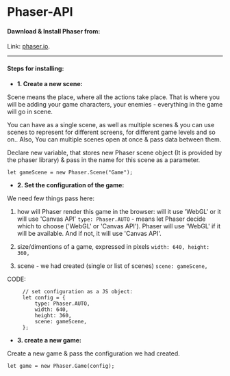 # Phaser-API

#### Dawnload & Install Phaser from:

Link: [phaser.io](https://phaser.io/download/stable).

---

#### Steps for installing:

-   **1. Create a new scene:**

Scene means the place, where all the actions take place. That is where you will be adding your game characters, your enemies - everything in the game will go in scene.

You can have as a single scene, as well as multiple scenes & you can use scenes to represent for different screens, for different game levels and so on.. Also, You can multiple scenes open at once & pass data between them.

Declare new variable, that stores new Phaser scene object (It is provided by the phaser library) & pass in the name for this scene as a parameter.

`let gameScene = new Phaser.Scene("Game");`

-   **2. Set the configuration of the game:**

We need few things pass here:

1.  how will Phaser render this game in the browser: will it use 'WebGL' or it will use 'Canvas API'
    `type: Phaser.AUTO` - means let Phaser decide which to choose ('WebGL' or 'Canvas API').
    Phaser will use 'WebGL' if it will be available. And if not, it will use 'Canvas API'.

2.  size/dimentions of a game, expressed in pixels
    `width: 640, height: 360,`

3.  scene - we had created (single or list of scenes)
    `scene: gameScene,`

CODE:

         // set configuration as a JS object:
         let config = {
             type: Phaser.AUTO,
             width: 640,
             height: 360,
             scene: gameScene,
         };

-   **3. create a new game:**

Create a new game & pass the configuration we had created.

`let game = new Phaser.Game(config);`
